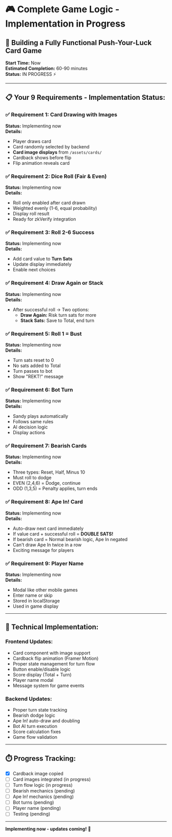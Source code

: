 # 🎮 Complete Game Logic - Implementation in Progress

## 🎯 Building a Fully Functional Push-Your-Luck Card Game

**Start Time:** Now  
**Estimated Completion:** 60-90 minutes  
**Status:** IN PROGRESS ⚡  

---

## 📋 **Your 9 Requirements - Implementation Status:**

### ✅ **Requirement 1: Card Drawing with Images**
**Status:** Implementing now  
**Details:**
- Player draws card
- Card randomly selected by backend
- **Card image displays** from `/assets/cards/`
- Cardback shows before flip
- Flip animation reveals card

### ✅ **Requirement 2: Dice Roll (Fair & Even)**
**Status:** Implementing now  
**Details:**
- Roll only enabled after card drawn
- Weighted evenly (1-6, equal probability)
- Display roll result
- Ready for zkVerify integration

### ✅ **Requirement 3: Roll 2-6 Success**
**Status:** Implementing now  
**Details:**
- Add card value to **Turn Sats**
- Update display immediately
- Enable next choices

### ✅ **Requirement 4: Draw Again or Stack**
**Status:** Implementing now  
**Details:**
- After successful roll → Two options:
  - **Draw Again:** Risk turn sats for more
  - **Stack Sats:** Save to Total, end turn

### ✅ **Requirement 5: Roll 1 = Bust**
**Status:** Implementing now  
**Details:**
- Turn sats reset to 0
- No sats added to Total
- Turn passes to bot
- Show "REKT!" message

### ✅ **Requirement 6: Bot Turn**
**Status:** Implementing now  
**Details:**
- Sandy plays automatically
- Follows same rules
- AI decision logic
- Display actions

### ✅ **Requirement 7: Bearish Cards**
**Status:** Implementing now  
**Details:**
- Three types: Reset, Half, Minus 10
- Must roll to dodge
- EVEN (2,4,6) = Dodge, continue
- ODD (1,3,5) = Penalty applies, turn ends

### ✅ **Requirement 8: Ape In! Card**
**Status:** Implementing now  
**Details:**
- Auto-draw next card immediately
- If value card + successful roll = **DOUBLE SATS!**
- If bearish card = Normal bearish logic, Ape In negated
- Can't draw Ape In twice in a row
- Exciting message for players

### ✅ **Requirement 9: Player Name**
**Status:** Implementing now  
**Details:**
- Modal like other mobile games
- Enter name or skip
- Stored in localStorage
- Used in game display

---

## 🔧 **Technical Implementation:**

### Frontend Updates:
- Card component with image support
- Cardback flip animation (Framer Motion)
- Proper state management for turn flow
- Button enable/disable logic
- Score display (Total + Turn)
- Player name modal
- Message system for game events

### Backend Updates:
- Proper turn state tracking
- Bearish dodge logic
- Ape In! auto-draw and doubling
- Bot AI turn execution
- Score calculation fixes
- Game flow validation

---

## ⏱️ **Progress Tracking:**

- [x] Cardback image copied
- [ ] Card images integrated (in progress)
- [ ] Turn flow logic (in progress)
- [ ] Bearish mechanics (pending)
- [ ] Ape In! mechanics (pending)
- [ ] Bot turns (pending)
- [ ] Player name (pending)
- [ ] Testing (pending)

---

**Implementing now - updates coming!** 🚀






